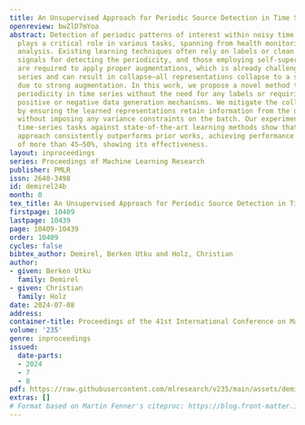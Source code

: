 ```yaml
---
title: An Unsupervised Approach for Periodic Source Detection in Time Series
openreview: bwZlD7mYoa
abstract: Detection of periodic patterns of interest within noisy time series data
  plays a critical role in various tasks, spanning from health monitoring to behavior
  analysis. Existing learning techniques often rely on labels or clean versions of
  signals for detecting the periodicity, and those employing self-supervised methods
  are required to apply proper augmentations, which is already challenging for time
  series and can result in collapse—all representations collapse to a single point
  due to strong augmentation. In this work, we propose a novel method to detect the
  periodicity in time series without the need for any labels or requiring tailored
  positive or negative data generation mechanisms. We mitigate the collapse issue
  by ensuring the learned representations retain information from the original samples
  without imposing any variance constraints on the batch. Our experiments in three
  time-series tasks against state-of-the-art learning methods show that the proposed
  approach consistently outperforms prior works, achieving performance improvements
  of more than 45–50%, showing its effectiveness.
layout: inproceedings
series: Proceedings of Machine Learning Research
publisher: PMLR
issn: 2640-3498
id: demirel24b
month: 0
tex_title: An Unsupervised Approach for Periodic Source Detection in Time Series
firstpage: 10409
lastpage: 10439
page: 10409-10439
order: 10409
cycles: false
bibtex_author: Demirel, Berken Utku and Holz, Christian
author:
- given: Berken Utku
  family: Demirel
- given: Christian
  family: Holz
date: 2024-07-08
address:
container-title: Proceedings of the 41st International Conference on Machine Learning
volume: '235'
genre: inproceedings
issued:
  date-parts:
  - 2024
  - 7
  - 8
pdf: https://raw.githubusercontent.com/mlresearch/v235/main/assets/demirel24b/demirel24b.pdf
extras: []
# Format based on Martin Fenner's citeproc: https://blog.front-matter.io/posts/citeproc-yaml-for-bibliographies/
---
```

